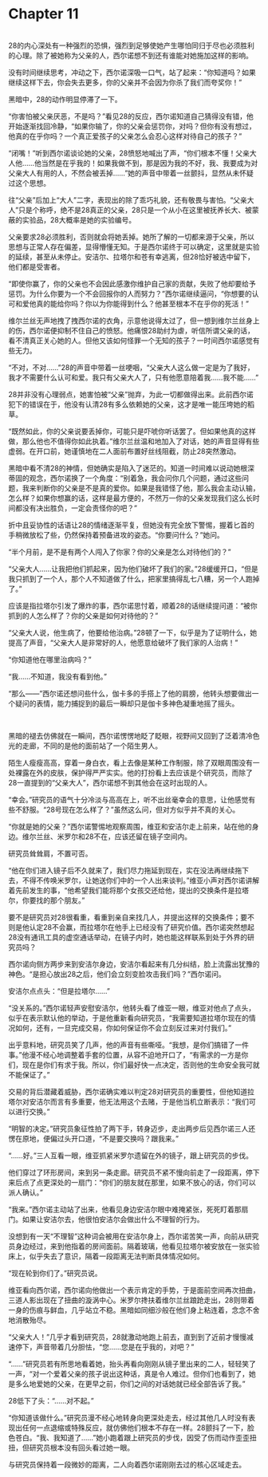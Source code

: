 # Chapter 11

<br>
28的内心深处有一种强烈的恐惧，强烈到足够使她产生哪怕同归于尽也必须胜利的心理。除了被她称为父亲的人，西尔诺想不到还有谁能对她施加这样的影响。

没有时间继续思考，冲动之下，西尔诺深吸一口气，站了起来：“你知道吗？如果继续这样下去，你会失去更多，你的父亲并不会因为你杀了我们而夸奖你！”

黑暗中，28的动作明显停滞了一下。

“你害怕被父亲厌恶，不是吗？”看见28的反应，西尔诺知道自己猜得没有错，他开始逐渐找回冷静，“如果你输了，你的父亲会惩罚你，对吗？但你有没有想过，他真的在乎你吗？一个真正爱孩子的父亲怎么会忍心这样对待自己的孩子？”

“闭嘴！”听到西尔诺谈论她的父亲，28愤怒地喊出了声，“你们根本不懂！父亲大人他……他当然是在乎我的！如果我做不到，那是因为我的不好，我、我要成为对父亲大人有用的人，不然会被丢掉……”她的声音中带着一丝颤抖，显然从未怀疑过这个思想。

往“父亲”后加上“大人”二字，表现出的除了乖巧礼貌，还有敬畏与害怕。“父亲大人”只是个称呼，绝不是28真正的父亲，28只是一个从小在这里被抚养长大、被蒙蔽的实验品，28大概率是她的实验编号。

父亲要求28必须胜利，否则就会将她丢掉。她所了解的一切都来源于父亲，所以思想与正常人存在偏差，显得懵懂无知。于是西尔诺终于可以确定，这里就是实验的延续，甚至从未停止。安洁尔、拉塔尔和苍有幸逃离，但28恰好被选中留下，他们都是受害者。

“即使你赢了，你的父亲也不会因此感激你维护自己家的贡献，失败了他却要给予惩罚。为什么你要为一个不会回报你的人而努力？”西尔诺继续逼问，“你想要的认可和爱他真的能给你吗？你以为你能得到什么？他甚至根本不在乎你的死活！”

维尔兰丝无声地拽了拽西尔诺的衣角，示意他说得太过了，但一想到维尔兰丝身上的伤，西尔诺便抑制不住自己的愤怒。他痛恨28助纣为虐，听信所谓父亲的话，看不清真正关心她的人。但他又该如何怪罪一个无知的孩子？一时间西尔诺感觉有些无力。

“不对，不对……”28的声音中带着一丝哽咽，“父亲大人这么做一定是为了我好，我才不需要什么认可和爱。我只有父亲大人了，只有他愿意陪着我……我不能……”

28并非没有心理弱点，她害怕被“父亲”抛弃，为此一切都做得出来。此前西尔诺犯下的错误在于，他没有认清28有多么依赖她的父亲，这才是唯一能压垮她的稻草。

“既然如此，你的父亲说要丢掉你，可能只是吓唬你听话罢了。但如果他真的这样做，那么他也不值得你如此执着。”维尔兰丝温和地加入了对话，她的声音显得有些虚弱。在开口前，她谨慎地在二人面前布置好丝线阻截，防止28突然激动。

黑暗中看不清28的神情，但她确实是陷入了迷茫的。知道一时间难以说动她根深蒂固的观念，西尔诺换了一个角度：“别着急，我会问你几个问题，通过这些问题，我来判断你的父亲是不是真的爱你。如果是我错怪了他，那么我会主动认输，怎么样？如果你想赢的话，这样是最方便的，不然万一你的父亲发现我们这么长时间都没有决出胜负，一定会责怪你的吧？”

折中且妥协性的话语让28的情绪逐渐平复，但她没有完全放下警惕，握着匕首的手稍微放松了些，仍然保持着预备进攻的姿态。“你要问什么？”她问。

“半个月前，是不是有两个人闯入了你家？你的父亲是怎么对待他们的？”

“父亲大人……让我把他们抓起来，因为他们破坏了我们的家。”28缓缓开口，“但是我只抓到了一个人，那个人不知道做了什么，把家里搞得乱七八糟，另一个人跑掉了。”

应该是指拉塔尔引发了爆炸的事，西尔诺思忖着，顺着28的话继续提问道：“被你抓到的人怎么样了？你的父亲是如何对待他的？”

“父亲大人说，他生病了，他要给他治病。”28顿了一下，似乎是为了证明什么，她提高了声音，“父亲大人是非常好的人，他愿意给破坏了我们家的人治病！”

“你知道他在哪里治病吗？”

“我……不知道，我没有看到他。”

“那么——”西尔诺还想问些什么，伽卡多的手搭上了他的肩膀，他转头想要做出一个疑问的表情，能力捕捉到的最后一瞬却只是伽卡多神色凝重地摇了摇头。

<br>

黑暗的褪去仿佛就在一瞬间，西尔诺愣愣地眨了眨眼，视野间又回到了泛着清冷色光的走廊，不同的是他的面前站了一个陌生男人。

陌生人瘦瘦高高，穿着一身白衣，看上去像是某种工作制服，除了双眼周围没有一处裸露在外的皮肤，保护得严严实实。他的打扮看上去应该是个研究员，而除了28一直提到的“父亲大人”，西尔诺想不到其他会在这时出现的人。

“幸会。”研究员的语气十分冷淡与高高在上，听不出丝毫幸会的意思，让他感觉有些不舒服。“28号现在怎么样了？”虽然这么问，但对方似乎并不真的关心。

“你就是她的父亲？”西尔诺警惕地观察周围，维亚和安洁尔走上前来，站在他的身边。维尔兰丝、米罗尔和28不在，应该还留在镜子空间内。

研究员耸耸肩，不置可否。

“他在你们进入镜子后不久就来了，我们尽力拖延到现在，实在没法再继续拖下去，不得不传唤米罗尔，让她送你们中的一个人出来谈判。”维亚小声对西尔诺讲解着先前发生的事，“他希望我们能将那个女孩交还给他，提出的交换条件是拉塔尔，你要找的那个朋友。”

要不是研究员对28很看重，看重到亲自来找几人，并提出这样的交换条件；要不则是他认定28不会赢，而拉塔尔在他手上已经没有了研究价值。西尔诺突然想起28没有通讯工具的虚空通话举动，在镜子内时，她也能这样联系到处于外界的研究员吗？

西尔诺向侧方两步来到安洁尔身边，安洁尔看起来有几分纠结，脸上流露出犹豫的神色。“是担心放出28之后，他们会立刻变脸攻击我们吗？”西尔诺问。

安洁尔点点头：“但是拉塔尔……”

“没关系的。”西尔诺轻声安慰安洁尔，他转头看了维亚一眼，维亚对他点了点头，似乎在表示默认他的举动，于是他重新看向研究员，“我需要知道拉塔尔现在的情况如何，还有，一旦完成交易，你如何保证你不会立刻反过来对付我们。”

出乎意料地，研究员笑了几声，他的声音有些嘶哑。“我想，是你们搞错了一件事。”他漫不经心地调整着手套的位置，从容不迫地开口了，“有需求的一方是你们，现在是你们有求于我。所以，你们最好快一点决定，否则他的生命安全我可就不能保证了。”

交易的背后潜藏着威胁，西尔诺确实难以判定28对研究员的重要性，但他知道拉塔尔对安洁尔而言有多重要，他无法用这个去赌，于是他当机立断表示：“我们可以进行交换。”

“明智的决定。”研究员象征性拍了两下手，转身迈步，走出两步后见西尔诺三人还愣在原地，便偏过头开口道，“不是要交换吗？跟我来。”

“……好。”三人互看一眼，维亚抓紧米罗尔遗留在外的镜子，跟上研究员的步伐。

他们穿过了环形房间，来到另一条走廊。研究员不紧不慢向前走了一段距离，停下来后点了点更深处的一扇门：“你们的朋友就在那里，如果不放心的话，你们可以派人确认。”

“我来。”西尔诺主动站了出来，他看见身边安洁尔眼中难掩紧张，死死盯着那扇门。如果让安洁尔去，他很怕安洁尔会做出什么不理智的行为。

没想到有一天“不理智”这种词会被用在安洁尔身上，西尔诺苦笑一声，向前从研究员身边经过，来到他指着的房间面前。隔着玻璃，他看见拉塔尔被安放在一张实验床上，似乎失去了意识，隔着一段距离无法判断具体情况如何。

“现在轮到你们了。”研究员说。

维亚看向西尔诺，西尔诺向他做出一个表示肯定的手势，于是面前空间再次扭曲，三道人影出现在了扭曲的漩涡中心。米罗尔搀扶着维尔兰丝踉跄走出，28则带着一身的伤痕与鲜血，几乎站立不稳。黑暗如同细沙般在他们身上粘连着，念念不舍地消散殆尽。

“父亲大人！”几乎才看到研究员，28就激动地跑上前去，直到到了近前才慢慢减速停下，声音带着几分胆怯，“您……您是在乎我的，对吧？”

“……”研究员若有所思地看着她，抬头再看向刚刚从镜子里出来的二人，轻轻笑了一声，“对一个爱着父亲的孩子说出这种话，真是令人难过。但你们也看到了，她是多么地爱她的父亲，在更早之前，你们之间的对话她就已经全部告诉了我。”

28低下了头：“……对不起。”

“你知道该做什么。”研究员漫不经心地转身向更深处走去，经过其他几人时没有表现出任何一点退缩或特殊反应，就仿佛他们根本不存在一样。28颤抖了一下，脸色苍白。“我、我知道了……”她小跑着跟上研究员的步伐，因受了伤而动作歪歪扭扭，但研究员根本没有回头看过她一眼。

与研究员保持着一段微妙的距离，二人向着西尔诺刚刚去过的核心区域走去。
